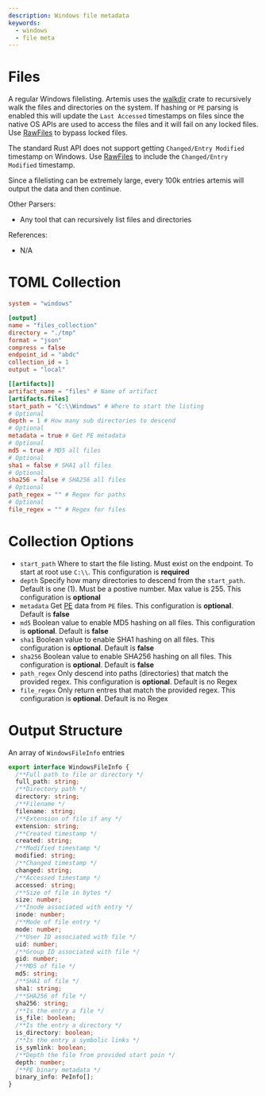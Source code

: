 ```yaml
---
description: Windows file metadata
keywords:
  - windows
  - file meta
---
```


# Files

A regular Windows filelisting. Artemis uses the
[walkdir](https://crates.io/crates/walkdir) crate to recursively walk the files
and directories on the system. If hashing or `PE` parsing is enabled this will
update the `Last Accessed` timestamps on files since the native OS APIs are used
to access the files and it will fail on any locked files. Use
[RawFiles](./rawfiles.md) to bypass locked files.

The standard Rust API does not support getting `Changed/Entry Modified`
timestamp on Windows. Use [RawFiles](./rawfiles.md) to include the
`Changed/Entry Modified` timestamp.

Since a filelisting can be extremely large, every 100k entries artemis will
output the data and then continue.

Other Parsers:

- Any tool that can recursively list files and directories

References:

- N/A

# TOML Collection

```toml
system = "windows"

[output]
name = "files_collection"
directory = "./tmp"
format = "json"
compress = false
endpoint_id = "abdc"
collection_id = 1
output = "local"

[[artifacts]]
artifact_name = "files" # Name of artifact
[artifacts.files]
start_path = "C:\\Windows" # Where to start the listing
# Optional
depth = 1 # How many sub directories to descend
# Optional
metadata = true # Get PE metadata
# Optional
md5 = true # MD5 all files
# Optional
sha1 = false # SHA1 all files
# Optional
sha256 = false # SHA256 all files
# Optional
path_regex = "" # Regex for paths
# Optional
file_regex = "" # Regex for files
```

# Collection Options

- `start_path` Where to start the file listing. Must exist on the endpoint. To
  start at root use `C:\\`. This configuration is **required**
- `depth` Specify how many directories to descend from the `start_path`. Default
  is one (1). Must be a postive number. Max value is 255. This configuration is
  **optional**
- `metadata` Get [PE](pe.md) data from `PE` files. This configuration is
  **optional**. Default is **false**
- `md5` Boolean value to enable MD5 hashing on all files. This configuration is
  **optional**. Default is **false**
- `sha1` Boolean value to enable SHA1 hashing on all files. This configuration
  is **optional**. Default is **false**
- `sha256` Boolean value to enable SHA256 hashing on all files. This
  configuration is **optional**. Default is **false**
- `path_regex` Only descend into paths (directories) that match the provided
  regex. This configuration is **optional**. Default is no Regex
- `file_regex` Only return entres that match the provided regex. This
  configuration is **optional**. Default is no Regex

# Output Structure

An array of `WindowsFileInfo` entries

```typescript
export interface WindowsFileInfo {
  /**Full path to file or directory */
  full_path: string;
  /**Directory path */
  directory: string;
  /**Filename */
  filename: string;
  /**Extension of file if any */
  extension: string;
  /**Created timestamp */
  created: string;
  /**Modified timestamp */
  modified: string;
  /**Changed timestamp */
  changed: string;
  /**Accessed timestamp */
  accessed: string;
  /**Size of file in bytes */
  size: number;
  /**Inode associated with entry */
  inode: number;
  /**Mode of file entry */
  mode: number;
  /**User ID associated with file */
  uid: number;
  /**Group ID associated with file */
  gid: number;
  /**MD5 of file */
  md5: string;
  /**SHA1 of file */
  sha1: string;
  /**SHA256 of file */
  sha256: string;
  /**Is the entry a file */
  is_file: boolean;
  /**Is the entry a directory */
  is_directory: boolean;
  /**Is the entry a symbolic links */
  is_symlink: boolean;
  /**Depth the file from provided start poin */
  depth: number;
  /**PE binary metadata */
  binary_info: PeInfo[];
}
```
